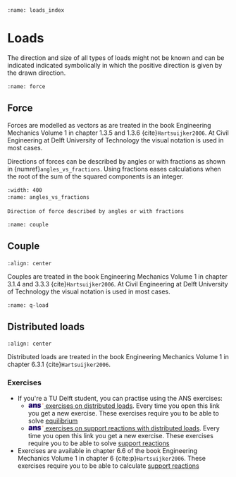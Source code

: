 ```{index} Loads
:name: loads_index
```
# Loads
The direction and size of all types of loads might not be known and can be indicated indicated symbolically in which the positive direction is given by the drawn direction.

```{index} Force
:name: force
```
## Force
Forces are modelled as vectors as are treated in the book Engineering Mechanics Volume 1 in chapter 1.3.5 and 1.3.6 {cite}`Hartsuijker2006`. At Civil Engineering at Delft University of Technology the visual notation is used in most cases.

Directions of forces can be described by angles or with fractions as shown in {numref}`angles_vs_fractions`. Using fractions eases calculations when the root of the sum of the squared components is an integer.

```{figure} load_data/angles_vs_fractions.png
:width: 400
:name: angles_vs_fractions

Direction of force described by angles or with fractions
```

```{index} Couple
:name: couple
```
## Couple
```{figure} ./load_data/couple.svg
:align: center
```
Couples are treated in the book Engineering Mechanics Volume 1 in chapter 3.1.4 and 3.3.3 {cite}`Hartsuijker2006`. At Civil Engineering at Delft University of Technology the visual notation is used in most cases.

```{index} Distributed load
:name: q-load
```
## Distributed loads
```{figure} ./load_data/q.svg
:align: center
```
Distributed loads are treated in the book Engineering Mechanics Volume 1 in chapter 6.3.1 {cite}`Hartsuijker2006`.

### Exercises
- If you're a TU Delft student, you can practise using the ANS exercises:
   - [<img height="12px" src="../../images/ANS.svg" alt="ANS"> exercises on distributed loads](https://ans.app/digital_test/assignments/1084563/results/new). Every time you open this link you get a new exercise. These exercises require you to be able to solve [equilibrium](../equilibrium/intro.md)
   - [<img height="12px" src="../../images/ANS.svg" alt="ANS"> exercises on support reactions with distributed loads](https://ans.app/digital_test/assignments/1084635/results/new). Every time you open this link you get a new exercise. These exercises require you to be able to solve [support reactions](../support_reactions/intro.md)
- Exercises are available in chapter 6.6 of the book Engineering Mechanics Volume 1 in chapter 6 {cite:p}`Hartsuijker2006`. These exercises require you to be able to calculate [support reactions](../support_reactions/intro.md)